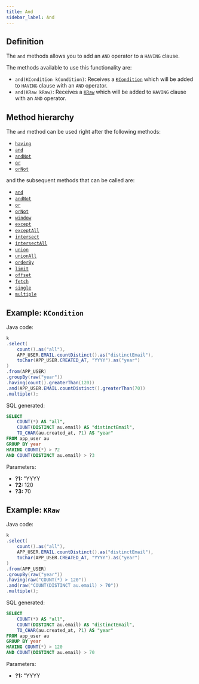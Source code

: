 ```yaml
---
title: And
sidebar_label: And
---
```


## Definition

The `and` methods allows you to add an `AND` operator to a `HAVING` clause.

The methods available to use this functionality are:

- `and(KCondition kCondition)`: Receives a [`KCondition`](/docs/kcondition/introduction) which will be added to `HAVING` clause with an `AND` operator.
- `and(KRaw kRaw)`: Receives a [`KRaw`](/docs/select-statement/select/introduction#7-kraw) which will be added to `HAVING` clause with an `AND` operator.

## Method hierarchy

The `and` method can be used right after the following methods:

- [`having`](/docs/select-statement/where/)
- [`and`](/docs/select-statement/where/and)
- [`andNot`](/docs/select-statement/where/and-not)
- [`or`](/docs/select-statement/where/or)
- [`orNot`](/docs/select-statement/where/or-not)

and the subsequent methods that can be called are:

- [`and`](/docs/select-statement/where/and)
- [`andNot`](/docs/select-statement/where/and-not)
- [`or`](/docs/select-statement/where/or)
- [`orNot`](/docs/select-statement/where/or-not)
- [`window`](/docs/select-statement/select/)
- [`except`](/docs/select-statement/select/)
- [`exceptAll`](/docs/select-statement/select/)
- [`intersect`](/docs/select-statement/select/)
- [`intersectAll`](/docs/select-statement/select/)
- [`union`](/docs/select-statement/select/)
- [`unionAll`](/docs/select-statement/select/)
- [`orderBy`](/docs/select-statement/select/)
- [`limit`](/docs/select-statement/select/)
- [`offset`](/docs/select-statement/select/)
- [`fetch`](/docs/select-statement/select/)
- [`single`](/docs/select-statement/select/)
- [`multiple`](/docs/select-statement/select/)

## Example: `KCondition`

Java code:

```java
k
.select(
    count().as("all"),
    APP_USER.EMAIL.countDistinct().as("distinctEmail"),
    toChar(APP_USER.CREATED_AT, "YYYY").as("year")
)
.from(APP_USER)
.groupBy(raw("year"))
.having(count().greaterThan(120))
.and(APP_USER.EMAIL.countDistinct().greaterThan(70))
.multiple();
```

SQL generated:

```sql
SELECT
    COUNT(*) AS "all",
    COUNT(DISTINCT au.email) AS "distinctEmail",
    TO_CHAR(au.created_at, ?1) AS "year"
FROM app_user au
GROUP BY year
HAVING COUNT(*) > ?2
AND COUNT(DISTINCT au.email) > ?3
```

Parameters:

- **?1:** "YYYY
- **?2:** 120
- **?3:** 70

## Example: `KRaw`

Java code:

```java
k
.select(
    count().as("all"),
    APP_USER.EMAIL.countDistinct().as("distinctEmail"),
    toChar(APP_USER.CREATED_AT, "YYYY").as("year")
)
.from(APP_USER)
.groupBy(raw("year"))
.having(raw("COUNT(*) > 120"))
.and(raw("COUNT(DISTINCT au.email) > 70"))
.multiple();
```

SQL generated:

```sql
SELECT
    COUNT(*) AS "all",
    COUNT(DISTINCT au.email) AS "distinctEmail",
    TO_CHAR(au.created_at, ?1) AS "year"
FROM app_user au
GROUP BY year
HAVING COUNT(*) > 120
AND COUNT(DISTINCT au.email) > 70
```

Parameters:

- **?1:** "YYYY